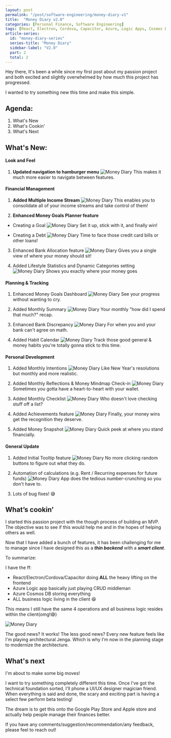 ```yaml
---
layout: post
permalink: "/post/software-engineering/money-diary-v1"
title:  "Money Diary v2.0"
categories: [Personal Finance, Software Engineering]
tags: [React, Electron, Cordova, Capacitor, Azure, Logic Apps, Cosmos DB, Personal Finance, Budgeting, Cross-Platform]
article-series:
  id: "money-diary-series"
  series-title: "Money Diary"
  sidebar-label: "V2.0"
  part: 2
  total: 2
---
```


Hey there, It's been a while since my first post about my passion project and both excited and slightly overwhelmed by how much this project has progressed. 

I wanted to try something new this time and make this simple.

## Agenda:
1. What's New
2. What's Cookin'
3. What's Next

## What's New:

#### Look and Feel
1. **Updated navigation to hamburger menu**
![Money Diary](/assets/md-v2-nav-01.gif)
This makes it much more easier to navigate between features.

#### Financial Management
1. **Added Multiple Income Stream**
![Money Diary](/assets/md-v2-income-02.gif)
This enables you to consolidate all of your income streams and take control of them!

2. **Enhanced Money Goals Planner feature**
  - Creating a Goal
  ![Money Diary](/assets/md-v2-goal-03.gif)
  Set it up, stick with it, and finally win!

  - Creating a Debt
  ![Money Diary](/assets/md-v2-debt-04.gif)
  Time to face those credit card bills or other loans! 

3. Enhanced Bank Allocation feature
![Money Diary](/assets/md-v2-bankallocation-06.gif)
Gives you a single view of where your money should sit!

4. Added Lifestyle Statistics and Dynamic Categories setting
![Money Diary](/assets/md-v2-lifestyle-statistics-07.gif)
Shows you exactly where your money goes

#### Planning & Tracking
1. Enhanced Money Goals Dashboard
![Money Diary](/assets/md-v2-goaldashboard-05.gif)
See your progress without wanting to cry.

2. Added Monthly Summary
![Money Diary](/assets/md-v2-monthly-summary-08.gif)
Your monthly "how did I spend that much?" recap.

3. Enhanced Bank Discrepancy
![Money Diary](/assets/md-v2-bank-discrepancy-09.gif)
For when you and your bank can't agree on math.

4. Added Habit Calendar
![Money Diary](/assets/md-v2-Habit-Calendar-10.gif)
Track those good general & money habits you're totally gonna stick to this time.

#### Personal Development
1. Added Monthly Intentions
![Money Diary](/assets/md-v2-intentions-11.gif)
Like New Year's resolutions but monthly and more realistic.

2. Added Monthly Reflections & Money Mindmap Check-in
![Money Diary](/assets/md-v2-reflections-12.gif)
Sometimes you gotta have a heart-to-heart with your wallet.

3. Added Monthly Checklist 
![Money Diary](/assets/md-v2-checklist-13.gif)
Who doesn't love checking stuff off a list?

4. Added Achievements feature
![Money Diary](/assets/md-v2-achievements-14.gif)
Finally, your money wins get the recognition they deserve.

5. Added Money Snapshot
![Money Diary](/assets/md-v2-snapshot-15.gif)
Quick peek at where you stand financially.

#### General Update
1. Added Initial Tooltip feature
![Money Diary](/assets/md-v2-tooltip-16.gif)
No more clicking random buttons to figure out what they do.

2. Automation of calculations (e.g. Rent / Recurring expenses for future funds)
![Money Diary](/assets/md-v2-automation-17.gif)
App does the tedious number-crunching so you don't have to.

3. Lots of bug fixes! 😅

## What’s cookin’

I started this passion project with the though process of building an MVP.
The objective was to see if this would help me and in the hopes of helping others as well.

Now that I have added a bunch of features, it has been challenging for me to manage since I have designed this as a ***thin backend*** with a ***smart client***.

To summarize:

I have the ff:
- React/Electron/Cordova/Capacitor doing **ALL** the heavy lifting on the frontend
- Azure Logic app basically just playing CRUD middleman
- Azure Cosmos DB storing everything
- ALL business logic living in the client 😆

This means I still have the same 4 operations and all business logic resides within the client(omg!😅)

![Money Diary](/assets/md-whats-cookin.png)

The good news? It works! The less good news? Every new feature feels like I'm playing architectural Jenga. 
Which is why I'm now in the planning stage to modernize the architecture.


## What's next

I'm about to make some big moves!

I want to try something completely different this time.
Once I've got the technical foundation sorted, I'll phone a UI/UX designer magician friend.
When everything is said and done, the scary and exciting part is having a select few perform beta testing!

The dream is to get this onto the Google Play Store and Apple store and actually help people manage their finances better.

If you have any comments/suggestion/recommendation/any feedback, please feel to reach out!